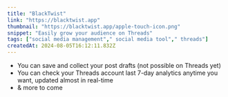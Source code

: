 ```yaml
---
title: "BlackTwist"
link: "https://blacktwist.app"
thumbnail: "https://blacktwist.app/apple-touch-icon.png"
snippet: "Easily grow your audience on Threads"
tags: ["social media management"," social media tool"," threads"]
createdAt: 2024-08-05T16:12:11.832Z
---
```

- You can save and collect your post drafts (not possible on Threads yet)
- You can check your Threads account last 7-day analytics anytime you want, updated almost in real-time
- & more to come
